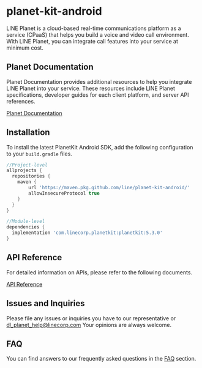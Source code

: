 # planet-kit-android
LINE Planet is a cloud-based real-time communications platform as a service (CPaaS) that helps you build a voice and video call environment. With LINE Planet, you can integrate call features into your service at minimum cost.

## Planet Documentation
Planet Documentation provides additional resources to help you integrate LINE Planet into your service. These resources include LINE Planet specifications, developer guides for each client platform, and server API references.

[Planet Documentation](https://docs.lineplanet.me/)

## Installation
To install the latest PlanetKit Android SDK, add the following configuration to your `build.gradle` files.

```gradle
//Project-level
allprojects {
  repositories {
    maven {
        url 'https://maven.pkg.github.com/line/planet-kit-android/'
        allowInsecureProtocol true
    }
  }
}

//Module-level
dependencies {
  implementation 'com.linecorp.planetkit:planetkit:5.3.0'
}
```

## API Reference
For detailed information on APIs, please refer to the following documents.

[API Reference](https://docs.lineplanet.me/api-reference/client/android/5.3/index.html)

## Issues and Inquiries

Please file any issues or inquiries you have to our representative or dl_planet_help@linecorp.com
Your opinions are always welcome. 

## FAQ
You can find answers to our frequently asked questions in the [FAQ](https://docs.lineplanet.me/help/faq/) section.